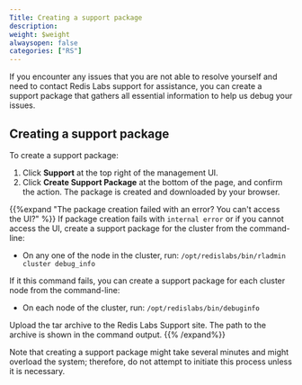 ```yaml
---
Title: Creating a support package
description: 
weight: $weight
alwaysopen: false
categories: ["RS"]
---
```

If you encounter any issues that you are not able to resolve yourself
and need to contact Redis Labs support for assistance, you can create a
support package that gathers all essential information to help us debug
your issues.

## Creating a support package

To create a support package:

1. Click **Support** at the top right of the management UI.
1. Click **Create Support Package** at the bottom of the page, and
    confirm the action.
    The package is created and downloaded by your browser.

{{%expand "The package creation failed with an error? You can't access the UI?" %}}
If package creation fails with `internal error` or if you cannot access the UI, create a support package for the cluster from the command-line:

- On any one of the node in the cluster, run: `/opt/redislabs/bin/rladmin cluster debug_info`

If it this command fails, you can create a support package for each cluster node from the command-line:

- On each node of the cluster, run: `/opt/redislabs/bin/debuginfo`

Upload the tar archive to the Redis Labs Support site. The path to the archive is shown in the command output.
{{% /expand%}}

Note that creating a support package might take several minutes and
might overload the system; therefore, do not attempt to initiate this
process unless it is necessary.
